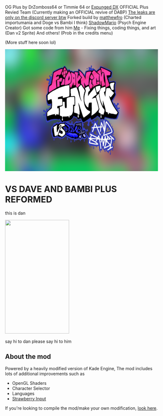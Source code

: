 OG Plus by DrZomboss64 or Timmie 64 or [Expunged DX](https://www.youtube.com/@expungedDX64)
OFFICIAL Plus Revied Team (Currently making an OFFICIAL revive of DABP) [The leaks are only on the discord server btw](https://discord.gg/mgSsAmZqwv)
Forked build by [matthewfro](https://github.com/matthewfro17) (Charted importumania and Doge vs Bambi I think)
[ShadowMario](https://github.com/ShadowMario) (Psych Engine Creator) Got some code from him
[Me](https://github.com/CamtheKirby) - Fixing things, coding things, and art (Dan v2 Sprite)
And others! (Prob in the credits menu)

(More stuff here soon lol)

<img src="KadeEngineWitBackground.png" width="600" height="400">

# VS DAVE AND BAMBI PLUS REFORMED
this is dan

<img src="https://cdn.discordapp.com/attachments/892140166309892136/905267141299802152/dorve_reale.png" width="211" height="373">

say hi to dan
please say hi to him


## About the mod
Powered by a heavily modified version of Kade Engine, The mod includes lots of additional improvements such as
- OpenGL Shaders
- Character Selector
- Languages
- [Strawberry Input](https://github.com/benjaminpants/Funkin-Strawberry)

If you're looking to compile the mod/make your own modification, [look here](Modding.md).
